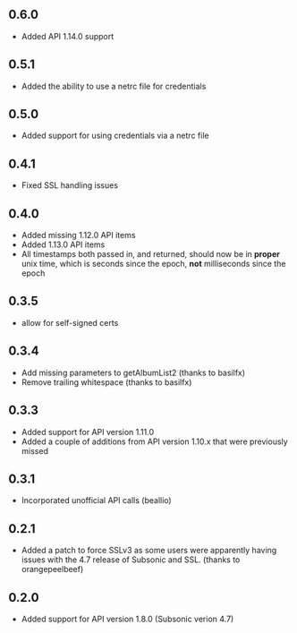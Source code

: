 ## 0.6.0

* Added API 1.14.0 support

## 0.5.1

* Added the ability to use a netrc file for credentials

## 0.5.0

* Added support for using credentials via a netrc file

## 0.4.1

* Fixed SSL handling issues

## 0.4.0

* Added missing 1.12.0 API items
* Added 1.13.0 API items
* All timestamps both passed in, and returned, should now be in **proper** unix time, which is seconds since the epoch, **not** milliseconds since the epoch

## 0.3.5

* allow for self-signed certs

## 0.3.4

* Add missing parameters to getAlbumList2 (thanks to basilfx)
* Remove trailing whitespace (thanks to basilfx)

## 0.3.3

* Added support for API version 1.11.0
* Added a couple of additions from API version 1.10.x that were previously 
  missed

## 0.3.1

*  Incorporated unofficial API calls (beallio)

## 0.2.1

*  Added a patch to force SSLv3 as some users were apparently having issues
   with the 4.7 release of Subsonic and SSL.  (thanks to orangepeelbeef)

## 0.2.0

*  Added support for API version 1.8.0 (Subsonic verion 4.7)
